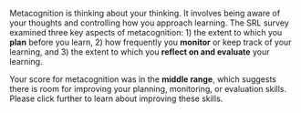 Metacognition is thinking about your thinking. It involves being aware of your thoughts and controlling how you approach learning. The SRL survey examined three key aspects of metacognition: 1) the extent to which you **plan** before you learn, 2) how frequently you **monitor** or keep track of your learning, and 3) the extent to which you **reflect on and evaluate** your learning. 

Your score for metacognition was in the **middle range**, which suggests there is room for improving your planning, monitoring, or evaluation skills. Please click further to learn about improving these skills. 


